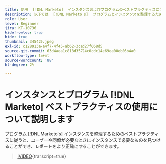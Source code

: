 ```yaml
---
title: 使用  [!DNL Marketo]  インスタンスおよびプログラムのベストプラクティスについて説明します
description: 以下では  [!DNL Marketo's]  プログラムとインスタンスを整理するためのベストプラクティスを紹介します。これにより、ユーザーや同僚が必要なときに、インスタンスで必要なものを見つけることができ、レポートをより正確にすることができます。
role: User
level: Beginner
jira: KT-10736
hidefromtoc: true
hide: true
thumbnail: 345420.jpeg
exl-id: c128913a-a4f7-4f45-ab62-3ced27f068d5
source-git-commit: 63d4aea1c818d35724c0cdc14e69ea00eb06b4a0
workflow-type: tm+mt
source-wordcount: '88'
ht-degree: 2%

---
```


# インスタンスとプログラム [!DNL Marketo] ベストプラクティスの使用について説明します

プログラム [!DNL Marketo's] インスタンスを整理するためのベストプラクティスに従うと、ユーザーや同僚が必要なときにインスタンスで必要なものを見つけることができ、レポートをより正確にすることができます。

>[!VIDEO](https://video.tv.adobe.com/v/345420/?quality=12&learn=on){transcript=true}
